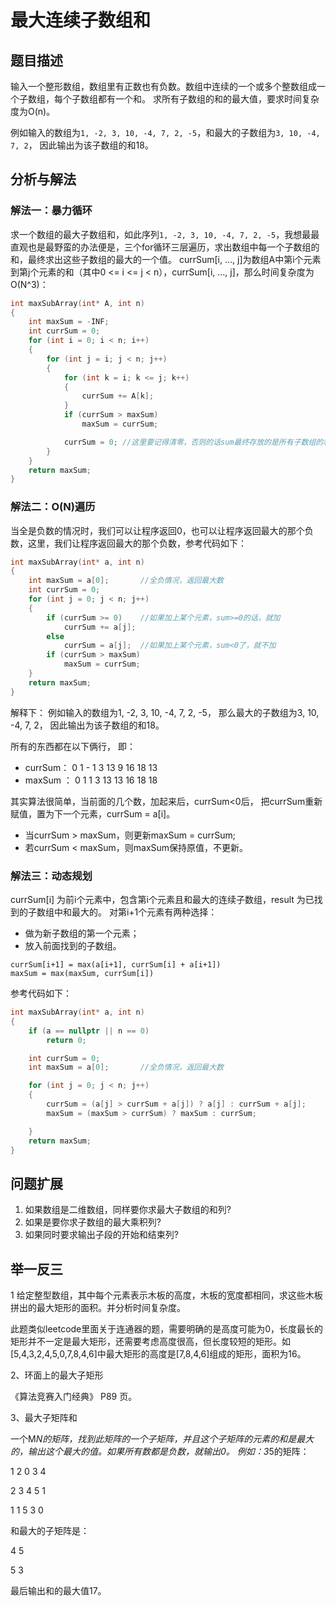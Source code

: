 # 最大连续子数组和

## 题目描述

输入一个整形数组，数组里有正数也有负数。数组中连续的一个或多个整数组成一个子数组，每个子数组都有一个和。
求所有子数组的和的最大值，要求时间复杂度为O(n)。

例如输入的数组为`1, -2, 3, 10, -4, 7, 2, -5`，和最大的子数组为`3, 10, -4, 7, 2`，
因此输出为该子数组的和18。

## 分析与解法
### 解法一：暴力循环
求一个数组的最大子数组和，如此序列`1, -2, 3, 10, -4, 7, 2, -5`，我想最最直观也是最野蛮的办法便是，三个for循环三层遍历，求出数组中每一个子数组的和，最终求出这些子数组的最大的一个值。
currSum[i, …, j]为数组A中第i个元素到第j个元素的和（其中0 <= i <= j < n），currSum[i, …, j]，那么时间复杂度为O(N^3)：

```c
int maxSubArray(int* A, int n)
{
    int maxSum = -INF;
    int currSum = 0;
    for (int i = 0; i < n; i++)
    {
        for (int j = i; j < n; j++)
        {
            for (int k = i; k <= j; k++)
            {
                currSum += A[k];
            }
            if (currSum > maxSum)
                maxSum = currSum;

            currSum = 0; //这里要记得清零，否则的话sum最终存放的是所有子数组的和。
        }
    }
    return maxSum;
}
```

### 解法二：O(N)遍历
当全是负数的情况时，我们可以让程序返回0，也可以让程序返回最大的那个负数，这里，我们让程序返回最大的那个负数，参考代码如下：

``` c
int maxSubArray(int* a, int n)
{
	int maxSum = a[0];       //全负情况，返回最大数
	int currSum = 0;
	for (int j = 0; j < n; j++)
	{
		if (currSum >= 0)    //如果加上某个元素，sum>=0的话，就加
			currSum += a[j];
		else
			currSum = a[j];  //如果加上某个元素，sum<0了，就不加
		if (currSum > maxSum)
			maxSum = currSum;
	}
	return maxSum;
}
```
解释下：
例如输入的数组为1, -2, 3, 10, -4, 7, 2, -5，
那么最大的子数组为3, 10, -4, 7, 2，
因此输出为该子数组的和18。

所有的东西都在以下俩行，
即：
 - currSum：   0  1 - 1  3  13   9  16  18  13
 - maxSum ：  0  1   1  3  13  13  16  18  18

其实算法很简单，当前面的几个数，加起来后，currSum<0后，
把currSum重新赋值，置为下一个元素，currSum = a[i]。
 - 当currSum > maxSum，则更新maxSum = currSum;
 - 若currSum < maxSum，则maxSum保持原值，不更新。

### 解法三：动态规划
currSum[i] 为前i个元素中，包含第i个元素且和最大的连续子数组，result 为已找到的子数组中和最大的。
对第i+1个元素有两种选择：
 - 做为新子数组的第一个元素；
 - 放入前面找到的子数组。

```
currSum[i+1] = max(a[i+1], currSum[i] + a[i+1])
maxSum = max(maxSum, currSum[i])
```
参考代码如下：
```c
int maxSubArray(int* a, int n)
{
	if (a == nullptr || n == 0)
		return 0;

	int currSum = 0;
	int maxSum = a[0];       //全负情况，返回最大数

	for (int j = 0; j < n; j++)
	{
		currSum = (a[j] > currSum + a[j]) ? a[j] : currSum + a[j];
		maxSum = (maxSum > currSum) ? maxSum : currSum;

	}
	return maxSum;
}
```

## 问题扩展

1. 如果数组是二维数组，同样要你求最大子数组的和列?
2. 如果是要你求子数组的最大乘积列?
3. 如果同时要求输出子段的开始和结束列?


## 举一反三
1 给定整型数组，其中每个元素表示木板的高度，木板的宽度都相同，求这些木板拼出的最大矩形的面积。并分析时间复杂度。
 
此题类似leetcode里面关于连通器的题，需要明确的是高度可能为0，长度最长的矩形并不一定是最大矩形，还需要考虑高度很高，但长度较短的矩形。如[5,4,3,2,4,5,0,7,8,4,6]中最大矩形的高度是[7,8,4,6]组成的矩形，面积为16。

2、环面上的最大子矩形

《算法竞赛入门经典》 P89 页。

3、最大子矩阵和

一个M*N的矩阵，找到此矩阵的一个子矩阵，并且这个子矩阵的元素的和是最大的，输出这个最大的值。如果所有数都是负数，就输出0。
例如：3*5的矩阵：

1 2 0 3 4

2 3 4 5 1

1 1 5 3 0

和最大的子矩阵是：

4 5

5 3

最后输出和的最大值17。
